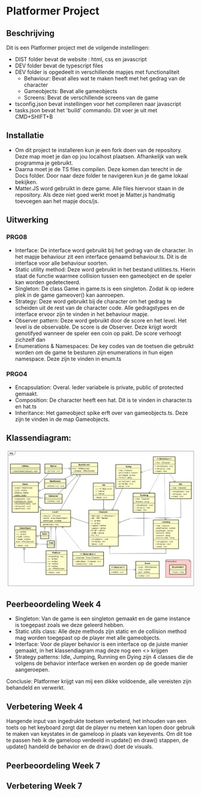 # Platformer Project


## Beschrijving

Dit is een Platformer project met de volgende instellingen:
- DIST folder bevat de website : html, css en javascript
- DEV folder bevat de typescript files
- DEV folder is opgedeelt in verschillende mapjes met functionaliteit
    - Behaviour: Bevat alles wat te maken heeft met het gedrag van de character
    - Gameobjects: Bevat alle gameobjects
    - Screens: Bevat de verschillende screens van de game
- tsconfig.json bevat instellingen voor het compileren naar javascript
- tasks.json bevat het 'build' commando. Dit voer je uit met CMD+SHIFT+B


## Installatie

- Om dit project te installeren kun je een fork doen van de repository. Deze map moet je dan op jou localhost plaatsen. Afhankelijk van welk programma je gebruikt.
- Daarna moet je de TS files compilen. Deze komen dan terecht in de Docs folder. Door naar deze folder te navigeren kun je de game lokaal bekijken.
- Matter.JS word gebruikt in deze game. Alle files hiervoor staan in de repository. Als deze niet goed werkt moet je Matter.js handmatig toevoegen aan het mapje docs/js.

## Uitwerking

### PRG08

- Interface: De interface word gebruikt bij het gedrag van de character. In het mapje behaviour zit een interface genaamd behaviour.ts.
             Dit is de interface voor alle behaviour soorten.
- Static utility method: Deze word gebruikt in het bestand utilities.ts. Hierin staat de functie waarmee collision tussen een gameobject en de speler kan worden gedetecteerd.
- Singleton: De class Game in game.ts is een singleton. Zodat ik op iedere plek in de game gameover() kan aanroepen. 
- Strategy: Deze word gebruikt bij de character om het gedrag te scheiden uit de rest van de character code. Alle gedragstypes en de interface ervoor zijn te vinden in het behaviour mapje.
- Observer pattern: Deze word gebruikt door de score en het level. Het level is de observable. De score is de Observer. Deze krijgt wordt genotifyed wanneer de speler een coin op pakt. De score verhoogt zichzelf dan
- Enumerations & Namespaces: De key codes van de toetsen die gebruikt worden om de game te besturen zijn enumerations in hun eigen namespace. Deze zijn te vinden in enum.ts

### PRG04

-   Encapsulation: Overal. Ieder variabele is private, public of protected gemaakt. 
-   Composition: De character heeft een hat. Dit is te vinden in character.ts en hat.ts
-   Inheritance: Het gameobject spike erft over van gameobjects.ts. Deze zijn te vinden in de map Gameobjects.


## Klassendiagram:

![Klassendiagram](week7.png?raw=true "Klassendiagram")



## Peerbeoordeling Week 4

- Singleton: Van de game is een singleton gemaakt en de game instance is toegepast zoals we deze geleerd hebben.
- Static utils class: Alle deze methods zijn static en de collision method mag worden toegepast op de player met alle gameobjects.
- Interface: Voor de player behavior is een interface op de juiste manier gemaakt, in het klassendiagram mag deze nog een <<Interface>> krijgen
- Strategy patterns: Idle, Jumping, Running en Dying zijn 4 classes die de volgens de behavior interface werken en worden op de goede manier aangeroepen.

Conclusie: Platformer krijgt van mij een dikke voldoende, alle vereisten zijn behandeld en verwerkt.


## Verbetering Week 4

Hangende input van ingedrukte toetsen verbeterd, het inhouden van een toets op het keyboard zorgt dat de player nu meteen kan lopen door gebruik te maken van keystates in de gameloop in plaats van keyevents. Om dit toe te passen heb ik de gameloop verdeeld in update() en draw() stappen, de update() handeld de behavior en de draw() doet de visuals.


## Peerbeoordeling Week 7



## Verbetering Week 7


